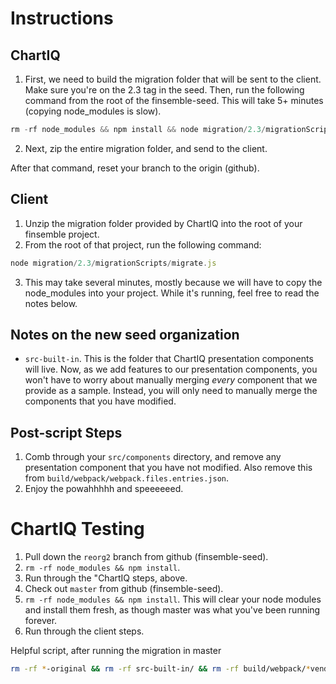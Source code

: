 # Instructions

## ChartIQ
1. First, we need to build the migration folder that will be sent to the client. Make sure you're on the 2.3 tag in the seed. Then, run the following command from the root of the finsemble-seed. This will take 5+ minutes (copying node_modules is slow).

```javascript
rm -rf node_modules && npm install && node migration/2.3/migrationScripts/buildFolder.js
```

2. Next, zip the entire migration folder, and send to the client.

After that command, reset your branch to the origin (github).

## Client
1. Unzip the migration folder provided by ChartIQ into the root of your finsemble project.
2. From the root of that project, run the following command:
```javascript
node migration/2.3/migrationScripts/migrate.js
```
3. This may take several minutes, mostly because we will have to copy the node_modules into your project. While it's running, feel free to read the notes below.

## Notes on the new seed organization
* `src-built-in`. This is the folder that ChartIQ presentation components will live. Now, as we add features to our presentation components, you won't have to worry about manually merging _every_ component that we provide as a sample. Instead, you will only need to manually merge the components that you have modified.

## Post-script Steps
1. Comb through your `src/components` directory, and remove any presentation component that you have not modified. Also remove this from `build/webpack/webpack.files.entries.json`.
2. Enjoy the powahhhhh and speeeeeed.

# ChartIQ Testing
1. Pull down the `reorg2` branch from github (finsemble-seed).
2. `rm -rf node_modules && npm install`.
3. Run through the "ChartIQ steps, above.
4. Check out `master` from github (finsemble-seed).
5. `rm -rf node_modules && npm install`. This will clear your node modules and install them fresh, as though master was what you've been running forever.
6. Run through the client steps.

Helpful script, after running the migration in master
```bash
rm -rf *-original && rm -rf src-built-in/ && rm -rf build/webpack/*vendor* && rm -rf build/webpack/webpack.default.files.entries.json  && rm -rf .*cache && rm gulpfile.js.original rm -rf migration/
```